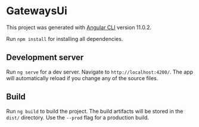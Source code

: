 # GatewaysUi

This project was generated with [Angular CLI](https://github.com/angular/angular-cli) version 11.0.2.

Run `npm install` for installing all dependencies.

## Development server

Run `ng serve` for a dev server. Navigate to `http://localhost:4200/`. The app will automatically reload if you change any of the source files.

## Build

Run `ng build` to build the project. The build artifacts will be stored in the `dist/` directory. Use the `--prod` flag for a production build.

